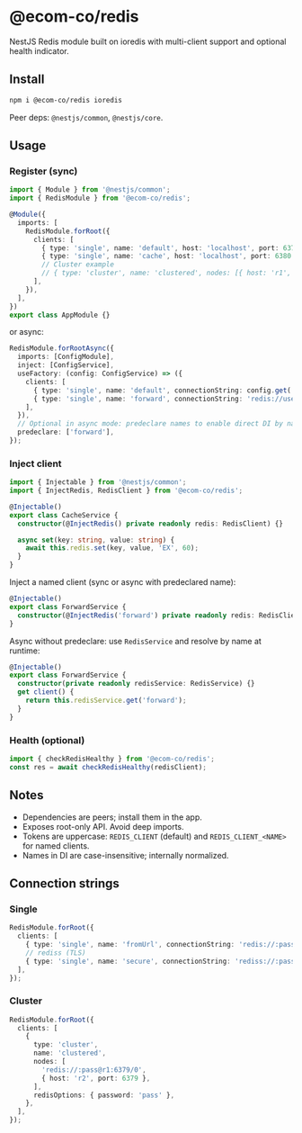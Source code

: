 # @ecom-co/redis

NestJS Redis module built on ioredis with multi-client support and optional health indicator.

## Install

```bash
npm i @ecom-co/redis ioredis
```

Peer deps: `@nestjs/common`, `@nestjs/core`.

## Usage

### Register (sync)

```ts
import { Module } from '@nestjs/common';
import { RedisModule } from '@ecom-co/redis';

@Module({
  imports: [
    RedisModule.forRoot({
      clients: [
        { type: 'single', name: 'default', host: 'localhost', port: 6379 },
        { type: 'single', name: 'cache', host: 'localhost', port: 6380 },
        // Cluster example
        // { type: 'cluster', name: 'clustered', nodes: [{ host: 'r1', port: 6379 }, { host: 'r2', port: 6379 }] },
      ],
    }),
  ],
})
export class AppModule {}
```

or async:

```ts
RedisModule.forRootAsync({
  imports: [ConfigModule],
  inject: [ConfigService],
  useFactory: (config: ConfigService) => ({
    clients: [
      { type: 'single', name: 'default', connectionString: config.get('REDIS_URL') },
      { type: 'single', name: 'forward', connectionString: 'redis://user:pass@host:6379' },
    ],
  }),
  // Optional in async mode: predeclare names to enable direct DI by name
  predeclare: ['forward'],
});
```

### Inject client

```ts
import { Injectable } from '@nestjs/common';
import { InjectRedis, RedisClient } from '@ecom-co/redis';

@Injectable()
export class CacheService {
  constructor(@InjectRedis() private readonly redis: RedisClient) {}

  async set(key: string, value: string) {
    await this.redis.set(key, value, 'EX', 60);
  }
}
```

Inject a named client (sync or async with predeclared name):

```ts
@Injectable()
export class ForwardService {
  constructor(@InjectRedis('forward') private readonly redis: RedisClient) {}
}
```

Async without predeclare: use `RedisService` and resolve by name at runtime:

```ts
@Injectable()
export class ForwardService {
  constructor(private readonly redisService: RedisService) {}
  get client() {
    return this.redisService.get('forward');
  }
}
```

### Health (optional)

```ts
import { checkRedisHealthy } from '@ecom-co/redis';
const res = await checkRedisHealthy(redisClient);
```

## Notes
- Dependencies are peers; install them in the app.
- Exposes root-only API. Avoid deep imports.
- Tokens are uppercase: `REDIS_CLIENT` (default) and `REDIS_CLIENT_<NAME>` for named clients.
- Names in DI are case-insensitive; internally normalized.

## Connection strings

### Single
```ts
RedisModule.forRoot({
  clients: [
    { type: 'single', name: 'fromUrl', connectionString: 'redis://:pass@localhost:6379/0' },
    // rediss (TLS)
    { type: 'single', name: 'secure', connectionString: 'rediss://:pass@your-host:6380/0', tls: {} },
  ],
});
```

### Cluster
```ts
RedisModule.forRoot({
  clients: [
    {
      type: 'cluster',
      name: 'clustered',
      nodes: [
        'redis://:pass@r1:6379/0',
        { host: 'r2', port: 6379 },
      ],
      redisOptions: { password: 'pass' },
    },
  ],
});
```


